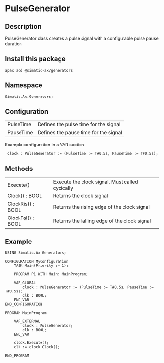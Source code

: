 # PulseGenerator

## Description

PulseGenerator class creates a pulse signal with a configurable pulse pause duration

## Install this package

```cli
apax add @simatic-ax/generators
```

## Namespace
```
Simatic.Ax.Generators;
```

## Configuration

|||
|-|-|
| PulseTime | Defines the pulse time for the signal |
| PauseTime | Defines the pause time for the signal |

Example configuration in a VAR section
```iec-st
 clock : PulseGenerator := (PulseTime := T#0.5s, PauseTime := T#0.5s);
```


## Methods

|||
|-|-|
| Execute() | Execute the clock signal. Must called cycically |
| Clock() : BOOL | Returns the clock signal |
| ClockRis() : BOOL | Returns the rising edge of the clock signal |
| ClockFal() : BOOL | Returns the falling edge of the clock signal |


## Example
```iec-st
USING Simatic.Ax.Generators;

CONFIGURATION MyConfiguration
    TASK Main(Priority := 1);
    
    PROGRAM P1 WITH Main: MainProgram;
        
    VAR_GLOBAL
        clock : PulseGenerator := (PulseTime := T#0.5s, PauseTime := T#0.5s);
        clk : BOOL;
    END_VAR
END_CONFIGURATION

PROGRAM MainProgram
    
    VAR_EXTERNAL
        clock : PulseGenerator;
        clk : BOOL;
    END_VAR

    clock.Execute();
    clk := clock.Clock();
      
END_PROGRAM
```


